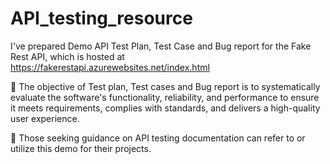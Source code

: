 # API_testing_resource

I've prepared Demo API Test Plan, Test Case and Bug report for the Fake Rest API, which is hosted at https://fakerestapi.azurewebsites.net/index.html


🎯 The objective of Test plan, Test cases and Bug report is to systematically evaluate the software's functionality, reliability, and performance to ensure it meets requirements, complies with standards, and delivers a high-quality user experience.

📌 Those seeking guidance on API testing documentation can refer to or utilize this demo for their projects.
